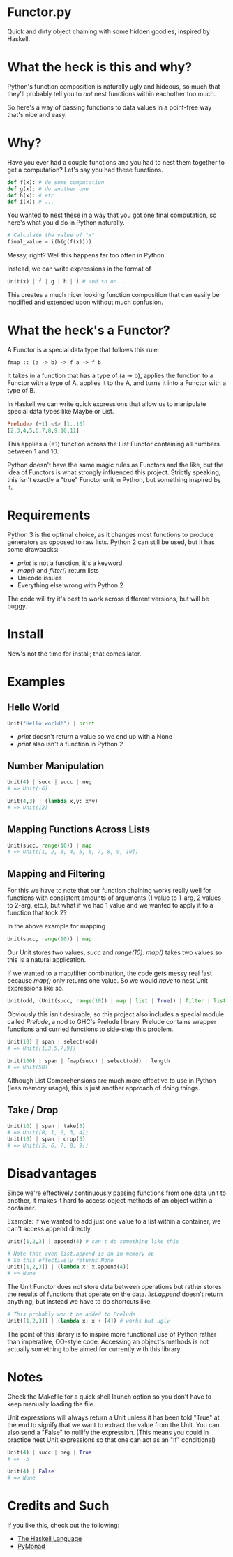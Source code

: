 Functor.py
========

Quick and dirty object chaining with some 
hidden goodies, inspired by Haskell.

# What the heck is this and why?

Python's function composition is naturally ugly 
and hideous, so much that they'll probably tell you to 
*not* nest functions within eachother too much.

So here's a way of passing functions to data values 
in a point-free way that's nice and easy.

# Why?

Have you ever had a couple functions and you had to 
nest them together to get a computation? Let's say 
you had these functions.

``` python
def f(x): # do some computation
def g(x): # do another one
def h(x): # etc
def i(x): # ...
```
You wanted to nest these in a way that you got one 
final computation, so here's what you'd do in 
Python naturally.

``` python
# Calculate the value of "x"
final_value = i(h(g(f(x))))
```
Messy, right? Well this happens far too often in 
Python.

Instead, we can write expressions in the format of

``` python
Unit(x) | f | g | h | i # and so on...
```

This creates a much nicer looking function 
composition that can easily be modified and 
extended upon without much confusion.

# What the heck's a Functor?

A Functor is a special data type that follows this rule:
```
fmap :: (a -> b) -> f a -> f b
```

It takes in a function that has a type of (a -> b), 
applies the function to a Functor with a type of A, 
applies it to the A, and turns it into a Functor with a 
type of B.

In Haskell we can write quick expressions that allow 
us to manipulate special data types like Maybe or List.

``` haskell
Prelude> (+1) <$> [1..10]
[2,3,4,5,6,7,8,9,10,11]
```

This applies a (+1) function across the List Functor 
containing all numbers between 1 and 10.

Python doesn't have the same magic rules as Functors and 
the like, but the idea of Functors is what strongly 
influenced this project. Strictly speaking, this isn't 
exactly a "true" Functor unit in Python, but something 
inspired by it.

# Requirements 

Python 3 is the optimal choice, as it changes 
most functions to produce generators as opposed to 
raw lists. Python 2 can still be used, but it 
has some drawbacks:

* _print_ is not a function, it's a keyword
* _map()_ and _filter()_ return lists
* Unicode issues
* Everything else wrong with Python 2

The code will try it's best to work across 
different versions, but will be buggy.

# Install

Now's not the time for install; that comes later.

# Examples

## Hello World

``` python
Unit("Hello world!") | print
```
* _print_ doesn't return a value so we end up with a None
* _print_ also isn't a function in Python 2

## Number Manipulation

``` python
Unit(4) | succ | succ | neg
# => Unit(-6)

Unit(4,3) | (lambda x,y: x*y)
# => Unit(12)
```

## Mapping Functions Across Lists

``` python
Unit(succ, range(10)) | map
# => Unit([1, 2, 3, 4, 5, 6, 7, 8, 9, 10])
```

## Mapping and Filtering

For this we have to note that our function chaining 
works really well for functions with consistent 
amounts of arguments (1 value to 1-arg, 2 values to 2-arg, 
etc.), but what if we had 1 value and we wanted to 
apply it to a function that took 2?

In the above example for mapping
``` python
Unit(succ, range(10)) | map
```
Our Unit stores two values, _succ_ and _range(10)_. 
_map()_ takes two values so this is a natural application. 

If we wanted to a map/filter combination, the code 
gets messy real fast because _map()_ only returns 
one value. So we would *have* to nest Unit expressions 
like so.

``` python
Unit(odd, (Unit(succ, range(10)) | map | list | True)) | filter | list
```

Obviously this isn't desirable, so this project also 
includes a special module called *Prelude*, a nod to 
GHC's Prelude library. Prelude contains wrapper 
functions and curried functions to side-step this 
problem.

``` python
Unit(10) | span | select(odd) 
# => Unit([1,3,5,7,9])

Unit(100) | span | fmap(succ) | select(odd) | length
# => Unit(50)
```

Although List Comprehensions are much more effective to 
use in Python (less memory usage), this is just another 
approach of doing things.

## Take / Drop

``` python
Unit(10) | span | take(5)
# => Unit([0, 1, 2, 3, 4])
Unit(10) | span | drop(5)
# => Unit([5, 6, 7, 8, 9])
```

# Disadvantages

Since we're effectively continuously passing functions 
from one data unit to another, it makes it hard to 
access object methods of an object within a container.

Example: if we wanted to add just one value to a 
list within a container, we can't access append 
directly.

``` python
Unit([1,2,3] | append(4) # can't do something like this

# Note that even list.append is an in-memory op 
# So this effectively returns None
Unit([1,2,3]) | (lambda x: x.append(4))
# => None
```

The Unit Functor does not store data between operations 
but rather stores the results of functions that operate 
on the data. _list.append_ doesn't return anything, 
but instead we have to do shortcuts like:

``` python
# This probably won't be added to Prelude
Unit([1,2,3]) | (lambda x: x + [4]) # works but ugly
```

The point of this library is to inspire more 
functional use of Python rather than imperative, OO-style 
code. Accessing an object's methods is not actually 
something to be aimed for currently with this library.

# Notes

Check the Makefile for a quick shell launch option 
so you don't have to keep manually loading the file.

Unit expressions will always return a Unit unless 
it has been told "True" at the end to signify that 
we want to extract the value from the Unit. You can 
also send a "False" to nullify the expression. 
(This means you could in practice nest Unit expressions 
so that one can act as an "If" conditional)

``` python
Unit(4) | succ | neg | True
# => -5

Unit(4) | False
# => None
```

# Credits and Such

If you like this, check out the following:

* [The Haskell Language](https://haskell.org/)
* [PyMonad](https://pypi.python.org/pypi/PyMonad/)

